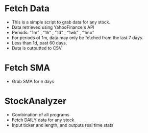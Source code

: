 # Fetch Data
- This is a simple script to grab data for any stock. 
- Data retrieved using YahooFinance's API
- Periods: "1m" , "1h" , "1d" , "1wk" , "1mo" 
- For periods of 1m, data may only be fetched from the last 7 days.
- Less than 1d, past 60 days.
- Data is outputted to CSV.
# Fetch SMA
- Grab SMA for n days
# StockAnalyzer
- Combination of all programs
- Fetch DAILY data for any stock
- Input ticker and length, and outputs real time stats
